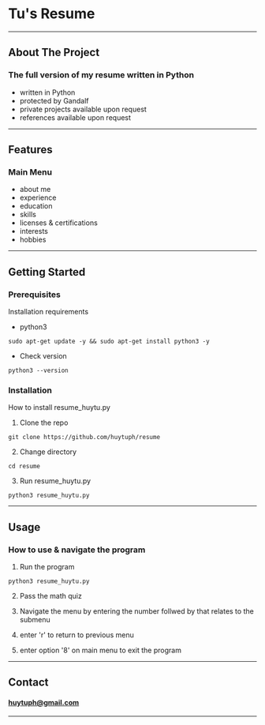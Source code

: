 # Tu's Resume

---

## About The Project
### The full version of my resume written in Python
- written in Python
- protected by Gandalf
- private projects available upon request 
- references available upon request

---

## Features
### Main Menu
- about me
- experience
- education
- skills
- licenses & certifications
- interests
- hobbies

---

## Getting Started
### Prerequisites
Installation requirements
- python3

`sudo apt-get update -y && sudo apt-get install python3 -y`

- Check version

`python3 --version`

### Installation
How to install resume_huytu.py
1. Clone the repo

`git clone https://github.com/huytuph/resume`

2. Change directory

`cd resume`

3. Run resume_huytu.py 

`python3 resume_huytu.py`

---

## Usage
### How to use & navigate the program

1. Run the program

`python3 resume_huytu.py`

2. Pass the math quiz

3. Navigate the menu by entering the number follwed by that relates to the submenu

4. enter 'r' to return to previous menu

5. enter option '8' on main menu to exit the program

---

## Contact
#### huytuph@gmail.com

---
